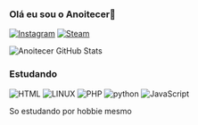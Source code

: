 
### Olá eu sou o Anoitecer👋

[![Instagram](https://img.shields.io/badge/Instagram-E4405F?style=for-the-badge&logo=instagram&logoColor=white
)](https://www.instagram.com/gabrielandreoti/)
[![Steam](https://img.shields.io/badge/Steam-000000?style=for-the-badge&logo=steam&logoColor=white
)](https://steamcommunity.com/profiles/76561198992786774/)

![Anoitecer GitHub Stats](https://github-readme-stats.vercel.app/api?username=Anoitecer&show_icons=true&theme=dracula)

### Estudando

![HTML](https://img.shields.io/badge/HTML-239120?style=for-the-badge&logo=html5&logoColor=white
) 
![LINUX](https://img.shields.io/badge/Ubuntu-E95420?style=for-the-badge&logo=ubuntu&logoColor=white
)
![PHP](https://img.shields.io/badge/PHP-777BB4?style=for-the-badge&logo=php&logoColor=white
)
![python](https://img.shields.io/badge/Python-14354C?style=for-the-badge&logo=python&logoColor=white
)
![JavaScript](https://img.shields.io/badge/JavaScript-323330?style=for-the-badge&logo=javascript&logoColor=F7DF1E
)

So estudando por hobbie mesmo 
